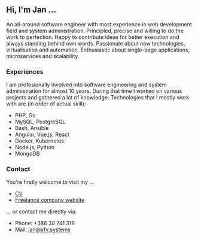 ## Hi, I'm Jan ...

An all-around software engineer with most experience in web development field and system administration. Principled, precise and willing to do the work to perfection. Happy to contribute ideas for better execution and always standing behind own words. Passionate about new technologies, virtualisation and automation. Enthusiastic about single-page applications, microservices and scalability.

### Experiences

I am profesionally involved into software engineering and system administration for almost 10 years. During that time I worked on various projects and gathered a lot of knowledge. Technologies that I mostly work with are (in order of actual skill):

- PHP, Go
- MySQL, PostgreSQL
- Bash, Ansible
- Angular, Vue.js, React
- Docker, Kubernetes
- Node.js, Python
- MongoDB

### Contact

You're firstly welcome to visit my ...

- [CV](https://cv.susnik.work/)
- [Freelance company website](https://xfy.systems/)

... or contact me directly via:

- Phone: +386 30 741 319
- Mail: jan@xfy.systems
